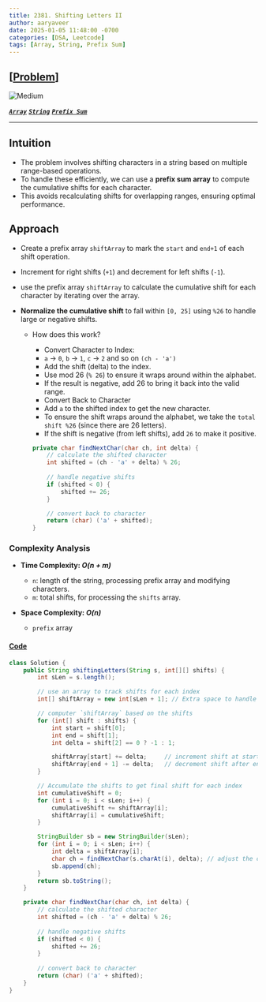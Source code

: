 ```yaml
---
title: 2381. Shifting Letters II
author: aaryaveer
date: 2025-01-05 11:48:00 -0700
categories: [DSA, Leetcode]
tags: [Array, String, Prefix Sum]
---
```


## [[Problem](https://leetcode.com/problems/shifting-letters-ii/description/)]

<!-- ![Easy](https://img.shields.io/badge/Easy-green?style=for-the-badge)  -->
![Medium](https://img.shields.io/badge/Medium-yellow?style=for-the-badge)  
<!-- ![Hard](https://img.shields.io/badge/Hard-red?style=for-the-badge) -->

[**_`Array`_**](https://akr2803.github.io/tags/array/) [**_`String`_**](https://akr2803.github.io/tags/string/) [**_`Prefix Sum`_**](https://akr2803.github.io/tags/prefix-sum/)

---

## Intuition

- The problem involves shifting characters in a string based on multiple range-based operations. 
- To handle these efficiently, we can use a **prefix sum array** to compute the cumulative shifts for each character. 
- This avoids recalculating shifts for overlapping ranges, ensuring optimal performance.

## Approach

- Create a prefix array `shiftArray` to mark the `start` and `end+1` of each shift operation.
- Increment for right shifts (`+1`) and decrement for left shifts (`-1`).

- use the prefix array `shiftArray` to calculate the cumulative shift for each character by iterating over the array.

- **Normalize the cumulative shift** to fall within `[0, 25]` using `%26` to handle large or negative shifts.
    - How does this work?
        - Convert Character to Index:
        - `a` -> `0`, `b` -> `1`, `c` -> `2` and so on `(ch - 'a')`
        -  Add the shift (delta) to the index.
        - Use mod 26 (`% 26`) to ensure it wraps around within the alphabet.
        - If the result is negative, add 26 to bring it back into the valid range.
        - Convert Back to Character
        - Add `a` to the shifted index to get the new character.
        - To ensure the shift wraps around the alphabet, we take the `total shift %26` (since there are 26 letters).
        - If the shift is negative (from left shifts), add `26` to make it positive.

        ```java
        private char findNextChar(char ch, int delta) {
            // calculate the shifted character
            int shifted = (ch - 'a' + delta) % 26;
            
            // handle negative shifts
            if (shifted < 0) {
                shifted += 26; 
            }

            // convert back to character
            return (char) ('a' + shifted);
        }
        ```

### Complexity Analysis

- **Time Complexity: _O(n + m)_**  
  - `n`: length of the string, processing prefix array and modifying characters.
  - `m`: total shifts, for processing the `shifts` array.

- **Space Complexity: _O(n)_**  
  - `prefix` array

#### [Code](https://github.com/AKR-2803/DSA-Declassified/blob/main/POTD-Leetcode/January/code/ShiftingLettersII.java)

```java
class Solution {
    public String shiftingLetters(String s, int[][] shifts) {
        int sLen = s.length();

        // use an array to track shifts for each index
        int[] shiftArray = new int[sLen + 1]; // Extra space to handle end+1

        // computer `shiftArray` based on the shifts
        for (int[] shift : shifts) {
            int start = shift[0];
            int end = shift[1];
            int delta = shift[2] == 0 ? -1 : 1;

            shiftArray[start] += delta;     // increment shift at start
            shiftArray[end + 1] -= delta;   // decrement shift after end
        }

        // Accumulate the shifts to get final shift for each index
        int cumulativeShift = 0;
        for (int i = 0; i < sLen; i++) {
            cumulativeShift += shiftArray[i];
            shiftArray[i] = cumulativeShift;
        }

        StringBuilder sb = new StringBuilder(sLen);
        for (int i = 0; i < sLen; i++) {
            int delta = shiftArray[i];
            char ch = findNextChar(s.charAt(i), delta); // adjust the character
            sb.append(ch);
        }
        return sb.toString();
    }

    private char findNextChar(char ch, int delta) {
        // calculate the shifted character
        int shifted = (ch - 'a' + delta) % 26;
        
        // handle negative shifts
        if (shifted < 0) {
            shifted += 26; 
        }
        
        // convert back to character
        return (char) ('a' + shifted);
    }
}
```